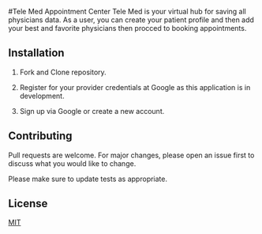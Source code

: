 #Tele Med Appointment Center
Tele Med is your virtual hub for saving all physicians data. As a user, you can create your patient profile and then add your best and favorite physicians then procced to booking appointments. 

## Installation
1. Fork and Clone repository.

2. Register for your provider credentials at Google as this application is in development.

3. Sign up via Google or create a new account. 


## Contributing
Pull requests are welcome. For major changes, please open an issue first to discuss what you would like to change.

Please make sure to update tests as appropriate.

## License
[MIT](https://github.com/veresiah/telemed1/blob/main/LICENSE)